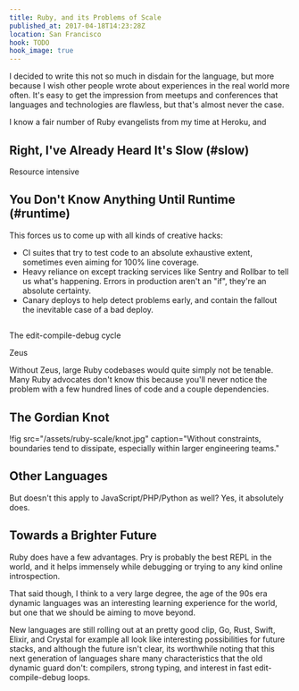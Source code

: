 ```yaml
---
title: Ruby, and its Problems of Scale
published_at: 2017-04-18T14:23:28Z
location: San Francisco
hook: TODO
hook_image: true
---
```


I decided to write this not so much in disdain for the
language, but more because I wish other people wrote about
experiences in the real world more often. It's easy to get
the impression from meetups and conferences that languages
and technologies are flawless, but that's almost never the
case.

I know a fair number of Ruby evangelists from my time at
Heroku, and 

## Right, I've Already Heard It's Slow (#slow)

Resource intensive

## You Don't Know Anything Until Runtime (#runtime)

This forces us to come up with all kinds of creative hacks:

* CI suites that try to test code to an absolute exhaustive
  extent, sometimes even aiming for 100% line coverage.
* Heavy reliance on except tracking services like Sentry
  and Rollbar to tell us what's happening. Errors in
  production aren't an "if", they're an absolute certainty.
* Canary deploys to help detect problems early, and contain
  the fallout the inevitable case of a bad deploy.

## 

The edit-compile-debug cycle

Zeus

Without Zeus, large Ruby codebases would quite simply not
be tenable. Many Ruby advocates don't know this because
you'll never notice the problem with a few hundred lines of
code and a couple dependencies.

## The Gordian Knot

!fig src="/assets/ruby-scale/knot.jpg" caption="Without constraints, boundaries tend to dissipate, especially within larger engineering teams."

## Other Languages

But doesn't this apply to JavaScript/PHP/Python as well?
Yes, it absolutely does.

## Towards a Brighter Future

Ruby does have a few advantages. Pry is probably the best
REPL in the world, and it helps immensely while debugging
or trying to any kind online introspection.

That said though, I think to a very large degree, the age
of the 90s era dynamic languages was an interesting
learning experience for the world, but one that we should
be aiming to move beyond.

New languages are still rolling out at an pretty good clip,
Go, Rust, Swift, Elixir, and Crystal for example all look
like interesting possibilities for future stacks, and
although the future isn't clear, its worthwhile noting that
this next generation of languages share many
characteristics that the old dynamic guard don't:
compilers, strong typing, and interest in fast
edit-compile-debug loops.
